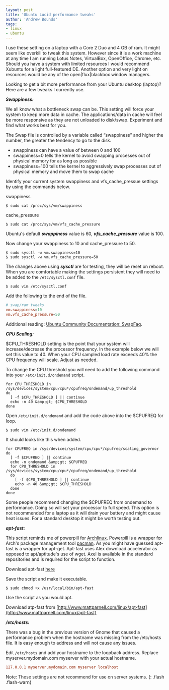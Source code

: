 ```yaml
---
layout: post
title: 'Ubuntu Lucid performance tweaks'
author: 'Andrew Bounds'
tags:
- linux
- ubuntu
---
```


I use these setting on a laptop with a Core 2 Duo and 4 GB of ram. It might seem like overkill to tweak this system. However since it is a work machine at any time I am running Lotus Notes, VirtualBox, OpenOffice, Chrome, etc. Should you have a system with limited resources I would recommend Xubuntu for a light full-featured DE. Another option and very light on resources would be any of the open\|flux\|blackbox window managers.

Looking to get a bit more performance from your Ubuntu desktop (laptop)? Here are a few tweaks I currently use.

***Swappiness:***

We all know what a bottleneck swap can be. This setting will force your system to keep more data in cache. The applications/data in cache will feel be more responsive as they are not unloaded to disk/swap. Experiment and find what works best for you.

The Swap file is controlled by a variable called “swappiness” and higher the number, the greater the tendency to go to the disk.

* swappiness can have a value of between 0 and 100
* swappiness=0 tells the kernel to avoid swapping processes out of physical memory for as long as possible
* swappiness=100 tells the kernel to aggressively swap processes out of physical memory and move them to swap cache

Identify your current system swappiness and vfs_cache_pressue settings by using the commands below.

swappiness

```shell
$ sudo cat /proc/sys/vm/swappiness
```

cache_pressure

```shell
$ sudo cat /proc/sys/vm/vfs_cache_pressure
```

Ubuntu's default ***swappiness*** value is 60, ***vfs_cache_pressure*** value is 100.

Now change your swappiness to 10  and cache_pressure to 50.

```shell
$ sudo sysctl -w vm.swappiness=10
$ sudo sysctl -w vm.vfs_cache_pressure=50
```

The changes above using ***sysctl*** are for testing, they will be reset on reboot. When you are comfortable making the settings persistent they will need to be added to the `/etc/sysctl.conf` file.

```shell
$ sudo vim /etc/sysctl.conf
```

Add the following to the end of the file.

```conf
# swap/ram tweaks
vm.swappiness=10
vm.vfs_cache_pressure=50
```

Additional reading: [Ubuntu Community Documentation: SwapFaq](https://help.ubuntu.com/community/SwapFaq).

***CPU Scaling:***

$CPU_THRESHOLD setting is the point that your system will increase/decrease the processor frequency. In the example below we will set this value to 40. When your CPU sampled load rate exceeds 40% the CPU frequency will scale. Adjust as needed.

To change the CPU threshold you will need to add the following command into your `/etc/init.d/ondemand` script.

```shell
for CPU_THRESHOLD in /sys/devices/system/cpu/cpu*/cpufreq/ondemand/up_threshold
do
  [ -f $CPU_THRESHOLD ] || continue
  echo -n 40 &amp;gt; $CPU_THRESHOLD
done
```

Open `/etc/init.d/ondemand` and add the code above into the $CPUFREQ for loop.

```shell
$ sudo vim /etc/init.d/ondemand
```

It should looks like this when added.

```shell
for CPUFREQ in /sys/devices/system/cpu/cpu*/cpufreq/scaling_governor
do
  [ -f $CPUFREQ ] || continue
  echo -n ondemand &amp;gt; $CPUFREQ
  for CPU_THRESHOLD in /sys/devices/system/cpu/cpu*/cpufreq/ondemand/up_threshold
  do
    [ -f $CPU_THRESHOLD ] || continue
    echo -n 40 &amp;gt; $CPU_THRESHOLD
  done
done
```

Some people recommend changing the $CPUFREQ from ondemand to performance. Doing so will set your processor to full speed. This option is not recommended for a laptop as it will drain your battery and might cause heat issues. For a standard desktop it might be worth testing out.

***apt-fast:***

This script reminds me of powerpill for [Archlinux](http://www.archlinux.org). Powerpill is a wrapper for Arch's package management tool [pacman](http://wiki.archlinux.org/index.php/Pacman). As you might have guessed apt-fast is a wrapper for apt-get. Apt-fast uses Alex download accelerator as opposed to apt/aptitude's use of wget. Axel is available in the standard repositories and is required for the script to function.

Download apt-fast [here](http://www.mattparnell.com/linux/apt-fast)

Save the script and make it executable.

```shell
$ sudo chmod +x /usr/local/bin/apt-fast
```

Use the script as you would apt.

Download atp-fast from [http://www.mattparnell.com/linux/apt-fast](http://www.mattparnell.com/linux/apt-fast)

***/etc/hosts:***

There was a bug in the previous version of Gnome that caused a performance problem when the hostname was missing from the /etc/hosts file. It is easy enough to address and will not cause any issues.

Edit `/etc/hosts` and add your hostname to the loopback address. Replace myserver.mydomain.com myserver with your actual hostname.

```conf
127.0.0.1 myserver.mydomain.com myserver localhost
```

Note: These settings are not recommend for use on server systems.
{: .flash .flash-warn}
